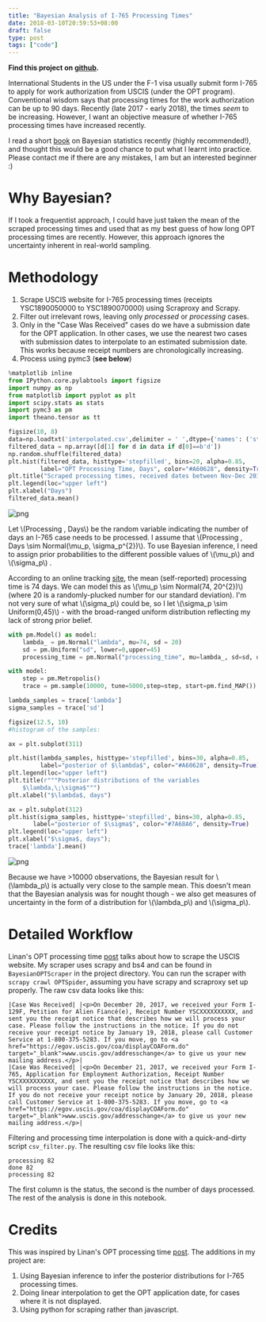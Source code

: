 ```yaml
---
title: "Bayesian Analysis of I-765 Processing Times"
date: 2018-03-10T20:59:53+08:00
draft: false
type: post
tags: ["code"]
---
```

**Find this project on [github](https://github.com/chronologos/opt-processing-bayes).**

International Students in the US under the F-1 visa usually submit form I-765 to apply for work authorization from USCIS (under the OPT program). Conventional wisdom says that processing times for the work authorization can be up to 90 days. Recently (late 2017 - early 2018), the times *seem* to be increasing. However, I want an objective measure of whether I-765 processing times have increased recently.

I read a short [book](https://github.com/CamDavidsonPilon/Probabilistic-Programming-and-Bayesian-Methods-for-Hackers) on Bayesian statistics recently (highly recommended!), and thought this would be a good chance to put what I learnt into practice. Please contact me if there are any mistakes, I am but an interested beginner :)

# Why Bayesian?
If I took a frequentist approach, I could have just taken the mean of the scraped processing times and used that as my best guess of how long OPT processing times are recently. However, this approach ignores the uncertainty inherent in real-world sampling.

# Methodology
1. Scrape USCIS website for I-765 processing times (receipts YSC1890050000 to YSC1890070000) using Scraproxy and Scrapy.
2. Filter out irrelevant rows, leaving only *processed* or *processing* cases.
3. Only in the "Case Was Received" cases do we have a submission date for the OPT application. In other cases, we use the nearest two cases with submission dates to interpolate to an estimated submission date. This works because receipt numbers are chronologically increasing.
4. Process using pymc3 (**see below**)


```python
%matplotlib inline
from IPython.core.pylabtools import figsize
import numpy as np
from matplotlib import pyplot as plt
import scipy.stats as stats
import pymc3 as pm
import theano.tensor as tt
```

```python
figsize(10, 8)
data=np.loadtxt('interpolated.csv',delimiter = ' ',dtype={'names': ('status', 'days'),'formats': ('S1', 'i4')})
filtered_data = np.array([d[1] for d in data if d[0]==b'd'])
np.random.shuffle(filtered_data)
plt.hist(filtered_data, histtype='stepfilled', bins=20, alpha=0.85,
         label="OPT Processing Time, Days", color="#A60628", density=True)
plt.title("Scraped processing times, received dates between Nov-Dec 2017")
plt.legend(loc="upper left")
plt.xlabel("Days")
filtered_data.mean()
```

![png](output_2_1.png)


Let \\(Processing \, Days\\) be the random variable indicating the number of days an I-765 case needs to be processed. I assume that \\(Processing \, Days \sim Normal(\mu_p, \sigma_p^{2})\\). To use Bayesian inference, I need to assign prior probabilities to the different possible values of \\(\mu_p\\) and \\(\sigma_p\\) .

According to an online tracking [site](http://www.trackitt.com/), the mean (self-reported) processing time is 74 days. We can model this as \\(\mu_p \sim Normal(74, 20^{2})\\) (where 20 is a randomly-plucked number for our standard deviation). I'm not very sure of what \\(\sigma_p\\) could be, so I let \\(\sigma_p \sim Uniform(0,45)\\) - with the broad-ranged uniform distribution reflecting my lack of strong prior belief.

```python
with pm.Model() as model:
    lambda_ = pm.Normal("lambda", mu=74, sd = 20)
    sd = pm.Uniform("sd", lower=0,upper=45)
    processing_time = pm.Normal("processing_time", mu=lambda_, sd=sd, observed=filtered_data)
```


```python
with model:
    step = pm.Metropolis()
    trace = pm.sample(10000, tune=5000,step=step, start=pm.find_MAP())
```

```python
lambda_samples = trace['lambda']
sigma_samples = trace['sd']

figsize(12.5, 10)
#histogram of the samples:

ax = plt.subplot(311)

plt.hist(lambda_samples, histtype='stepfilled', bins=30, alpha=0.85,
         label="posterior of $\lambda$", color="#A60628", density=True)
plt.legend(loc="upper left")
plt.title(r"""Posterior distributions of the variables
    $\lambda,\;\sigma$""")
plt.xlabel("$\lambda$, days")

ax = plt.subplot(312)
plt.hist(sigma_samples, histtype='stepfilled', bins=30, alpha=0.85,
       label="posterior of $\sigma$", color="#7A68A6", density=True)
plt.legend(loc="upper left")
plt.xlabel("$\sigma$, days");
trace['lambda'].mean()
```

![png](output_6_1.png)


Because we have >10000 observations, the Bayesian result for \\(\lambda_p\\) is actually very close to the sample mean. This doesn't mean that the Bayesian analysis was for nought though - we also get measures of uncertainty in the form of a distribution for \\(\lambda_p\\) and \\(\sigma_p\\).

# Detailed Workflow
Linan's OPT processing time [post](http://linanqiu.github.io/2016/05/24/OPT-I-765-Processing-Time/) talks about how to scrape the USCIS website. My scraper uses scrapy and bs4 and can be found in `BayesianOPTScraper` in the project directory. You can run the scraper with `scrapy crawl OPTSpider`, assuming you have scrapy and scraproxy set up properly. The raw csv data looks like this:
```
|Case Was Received| |<p>On December 20, 2017, we received your Form I-129F, Petition for Alien Fiancé(e), Receipt Number YSCXXXXXXXXXX, and sent you the receipt notice that describes how we will process your case. Please follow the instructions in the notice. If you do not receive your receipt notice by January 19, 2018, please call Customer Service at 1-800-375-5283. If you move, go to <a href="https://egov.uscis.gov/coa/displayCOAForm.do" target="_blank">www.uscis.gov/addresschange</a> to give us your new mailing address.</p>|
|Case Was Received| |<p>On December 21, 2017, we received your Form I-765, Application for Employment Authorization, Receipt Number YSCXXXXXXXXXX, and sent you the receipt notice that describes how we will process your case. Please follow the instructions in the notice. If you do not receive your receipt notice by January 20, 2018, please call Customer Service at 1-800-375-5283. If you move, go to <a href="https://egov.uscis.gov/coa/displayCOAForm.do" target="_blank">www.uscis.gov/addresschange</a> to give us your new mailing address.</p>|
```
Filtering and processing time interpolation is done with a quick-and-dirty script `csv_filter.py`. The resulting csv file looks like this:
```
processing 82
done 82
processing 82
```
The first column is the status, the second is the number of days processed. The rest of the analysis is done in this notebook.

# Credits
This was inspired by Linan's OPT processing time [post](http://linanqiu.github.io/2016/05/24/OPT-I-765-Processing-Time/). The additions in my project are:

1. Using Bayesian inference to infer the posterior distributions for I-765 processing times.
2. Doing linear interpolation to get the OPT application date, for cases where it is not displayed.
3. Using python for scraping rather than javascript.
